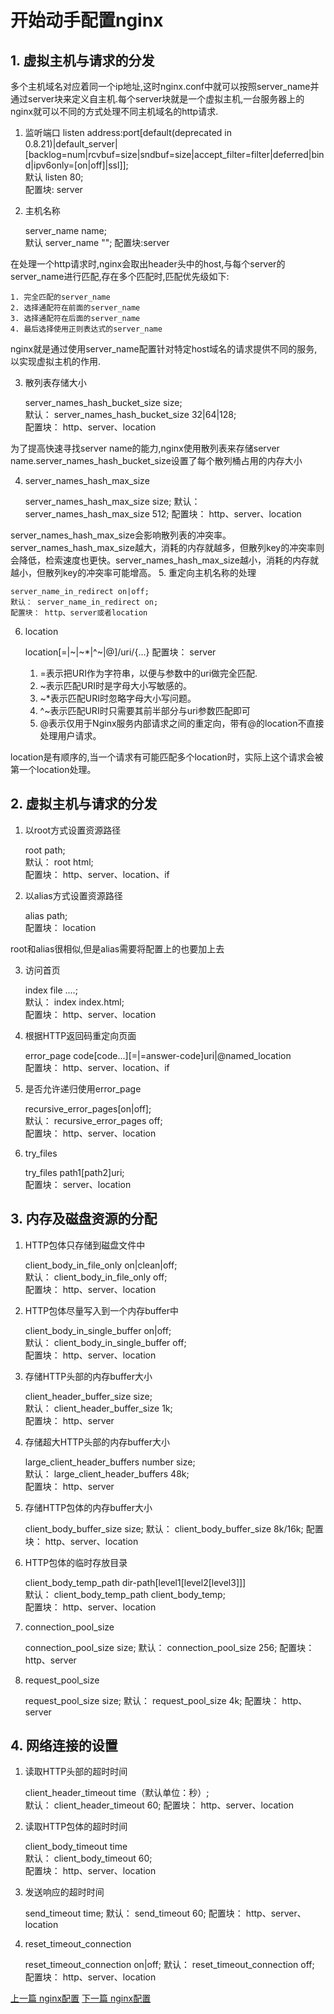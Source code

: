 # 开始动手配置nginx
## 1. 虚拟主机与请求的分发
多个主机域名对应着同一个ip地址,这时nginx.conf中就可以按照server_name并通过server块来定义自主机.每个server块就是一个虚拟主机,一台服务器上的nginx就可以不同的方式处理不同主机域名的http请求.
1. 监听端口
    listen address:port[default(deprecated in 0.8.21)|default_server|[backlog=num|rcvbuf=size|sndbuf=size|accept_filter=filter|deferred|bind|ipv6only=[on|off]|ssl]];       
    默认 listen 80;     
    配置块: server
2. 主机名称

    server_name name;       
    默认 server_name "";
    配置块:server

在处理一个http请求时,nginx会取出header头中的host,与每个server的server_name进行匹配,存在多个匹配时,匹配优先级如下:

    1. 完全匹配的server_name
    2. 选择通配符在前面的server_name
    3. 选择通配符在后面的server_name
    4. 最后选择使用正则表达式的server_name
nginx就是通过使用server_name配置针对特定host域名的请求提供不同的服务,以实现虚拟主机的作用.

3. 散列表存储大小

    server_names_hash_bucket_size size;     
    默认： server_names_hash_bucket_size 32|64|128;     
    配置块： http、server、location

为了提高快速寻找server name的能力,nginx使用散列表来存储server name.server_names_hash_bucket_size设置了每个散列桶占用的内存大小

4. server_names_hash_max_size

     server_names_hash_max_size size;
     默认： server_names_hash_max_size 512;
     配置块： http、server、location

server_names_hash_max_size会影响散列表的冲突率。server_names_hash_max_size越大，消耗的内存就越多，但散列key的冲突率则会降低，检索速度也更快。server_names_hash_max_size越小，消耗的内存就越小，但散列key的冲突率可能增高。
5. 重定向主机名称的处理

    server_name_in_redirect on|off;
    默认： server_name_in_redirect on;
    配置块： http、server或者location

6. location

     location[=|~|~*|^~|@]/uri/{...}
     配置块： server

    1. =表示把URI作为字符串，以便与参数中的uri做完全匹配.
    2. ~表示匹配URI时是字母大小写敏感的。
    3. ~*表示匹配URI时忽略字母大小写问题。
    4. ^~表示匹配URI时只需要其前半部分与uri参数匹配即可
    5. @表示仅用于Nginx服务内部请求之间的重定向，带有@的location不直接处理用户请求。

location是有顺序的,当一个请求有可能匹配多个location时，实际上这个请求会被第一个location处理。
## 2. 虚拟主机与请求的分发
1. 以root方式设置资源路径

    root path;      
    默认： root html;       
    配置块： http、server、location、if

2. 以alias方式设置资源路径

    alias path;     
    配置块： location

root和alias很相似,但是alias需要将配置上的也要加上去

3. 访问首页

    index file ....;        
    默认： index index.html;        
    配置块： http、server、location

4. 根据HTTP返回码重定向页面

    error_page code[code...][=|=answer-code]uri|@named_location     
    配置块： http、server、location、if

5. 是否允许递归使用error_page

     recursive_error_pages[on|off];     
     默认： recursive_error_pages off;      
     配置块： http、server、location
    
6. try_files

     try_files path1[path2]uri;     
     配置块： server、location

## 3. 内存及磁盘资源的分配
1. HTTP包体只存储到磁盘文件中

    client_body_in_file_only on|clean|off;      
    默认： client_body_in_file_only off;        
    配置块： http、server、location

2. HTTP包体尽量写入到一个内存buffer中

    client_body_in_single_buffer on|off;        
    默认： client_body_in_single_buffer off;        
    配置块： http、server、location

3. 存储HTTP头部的内存buffer大小

    client_header_buffer_size size;                
    默认： client_header_buffer_size 1k;        
    配置块： http、server

4. 存储超大HTTP头部的内存buffer大小

    large_client_header_buffers number size;        
    默认： large_client_header_buffers 48k;     
    配置块： http、server

5. 存储HTTP包体的内存buffer大小 

    client_body_buffer_size size;
    默认： client_body_buffer_size 8k/16k;
    配置块： http、server、location

6. HTTP包体的临时存放目录

    client_body_temp_path dir-path[level1[level2[level3]]]      
    默认： client_body_temp_path client_body_temp;      
    配置块： http、server、location

7. connection_pool_size

    connection_pool_size size;
    默认： connection_pool_size 256;
    配置块： http、server

8. request_pool_size

    request_pool_size size;
    默认： request_pool_size 4k;
    配置块： http、server

## 4. 网络连接的设置
1. 读取HTTP头部的超时时间

    client_header_timeout time（默认单位：秒）;     
    默认： client_header_timeout 60;
    配置块： http、server、location

2. 读取HTTP包体的超时时间

    client_body_timeout time        
    默认： client_body_timeout 60;      
    配置块： http、server、location

3. 发送响应的超时时间

     send_timeout time;
     默认： send_timeout 60;
     配置块： http、server、location

4. reset_timeout_connection

    reset_timeout_connection on|off;
    默认： reset_timeout_connection off;
    配置块： http、server、location 

[上一篇 nginx配置](03.md)
[下一篇 nginx配置](05.md) 

    



